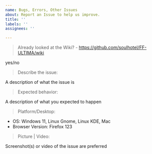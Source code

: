 ```yaml
---
name: Bugs, Errors, Other Issues
about: Report an Issue to help us improve.
title: ''
labels: ''
assignees: ''

---
```


> Already looked at the Wiki? - https://github.com/soulhotel/FF-ULTIMA/wiki

yes/no

> Describe the issue:

A description of what the issue is

> Expected behavior:

A description of what you expected to happen

> Platform/Desktop:

- OS: Windows 11, Linux Gnome, Linux KDE, Mac
- Browser Version: Firefox 123

> Picture | Video:

Screenshot(s) or video of the issue are preferred
